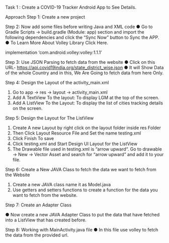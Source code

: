 Task 1 : Create a COVID-19 Tracker Android App to See Details.

Approach
Step 1: Create a new project

Step 2: Now add some files before writing Java and XML code
● Go to Gradle Scripts -> build.gradle (Module: app) section and import the
following dependencies and click the “Sync Now” button to Sync the APP.
● To Learn More About Volley Library Click Here.

implementation ‘com.android.volley:volley:1.1.1’

Step 3: Use JSON Parsing to fetch data from the website
● Click on this URL- https://api.covid19india.org/state_district_wise.json
● It will Show Data of the whole Country and in this, We Are Going to fetch data
from here Only.

Step 4: Design the Layout of the activity_main.xml
1. Go to app -> res -> layout -> activity_main.xml
2. Add A TextView To the layout: To display LGM at the top of the screen.
3. Add A ListView To the Layout: To display the list of cities tracking details on the
screen.

Step 5: Design the Layout for The ListView
1. Create A new Layout by right click on the layout folder inside res Folder
2. Then Click Layout Resource File and Set the name testing.xml
3. Click Finish To save
4. Click testing.xml and Start Design UI Layout for the ListView
5. The Drawable file used in testing.xml is “arrow upward“. Go to drawable ->
New -> Vector Asset and search for “arrow upward” and add it to your file.

Step 6: Create a New JAVA Class to fetch the data we want to fetch from the Website

1. Create a new JAVA class name it as Model.java
2. Use getters and setters functions to create a function for the data you want to
fetch from the website.

Step 7: Create an Adapter Class

● Now create a new JAVA Adapter Class to put the data that have fetched into a
ListView that has created before.

Step 8: Working with MainActivity.java file
● In this file use volley to fetch the data from the provided url.
